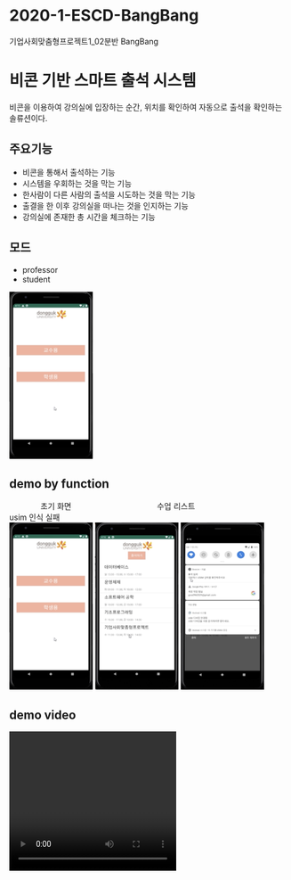 # 2020-1-ESCD-BangBang
기업사회맞춤형프로젝트1_02분반 BangBang

비콘 기반 스마트 출석 시스템
======================
비콘을 이용하여 강의실에 입장하는 순간, 위치를 확인하여 자동으로 출석을 확인하는 솔류션이다.

## 주요기능
* 비콘을 통해서 출석하는 기능
* 시스템을 우회하는 것을 막는 기능
* 한사람이 다른 사람의 출석을 시도하는 것을 막는 기능
* 출결을 한 이후 강의실을 떠나는 것을 인지하는 기능
* 강의실에 존재한 총 시간을 체크하는 기능

## 모드
* professor
* student     
<img src="/img/main.png" width="150" height="300">

## demo by function
　　　　초기 화면　　　　　　　　　　　수업 리스트　　　　　　　　　　　　usim 인식 실패 <br>
<img src="/img/main.png" width="150" height="300">    <img src="/img/lecture_list.png" width="150" height="300">    <img src="/img/alter.png" width="150" height="300">

## demo video
<video src="/demo/video.mp4" width="300px" height="250"></video>

